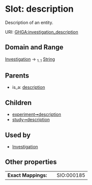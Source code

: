 
# Slot: description


Description of an entity.

URI: [GHGA:investigation_description](https://w3id.org/GHGA/investigation_description)


## Domain and Range

[Investigation](Investigation.md) &#8594;  <sub>1..1</sub> [String](types/String.md)

## Parents

 *  is_a: [description](description.md)

## Children

 *  [experiment➞description](experiment_description.md)
 *  [study➞description](study_description.md)

## Used by

 * [Investigation](Investigation.md)

## Other properties

|  |  |  |
| --- | --- | --- |
| **Exact Mappings:** | | SIO:000185 |

